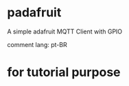# padafruit

A simple adafruit MQTT Client with GPIO 

comment lang: pt-BR

# for tutorial purpose



